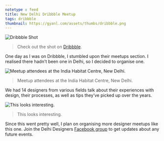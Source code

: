 ```yaml
---
notetype : feed
title: New Delhi Dribbble Meetup
tags: dribbble
thumbnail: https://gyanl.com/assets/thumbs/dribbble.png
---
```


![Dribbble Shot](https://gyanl.com/assets/delhidribbble-meetup.png)

> Check out the shot on [Dribbble](https://dribbble.com/shots/2474738-Delhi-Dribbble-Meetup).

One day as I was on Dribbble, I stumbled upon their meetups section. I realised there hadn't been one in Delhi, so I decided to organise one.

![Meetup attendees at the India Habitat Centre, New Delhi.](https://gyanl.com/assets/delhidribbble-1.jpg)

> Meetup attendees at the India Habitat Centre, New Delhi.

We had 14 designers from various fields talk about their experiences with design, their processes, as well as tips they’ve picked up over the years.

![This looks interesting.](https://gyanl.com/assets/delhidribbble-2.jpg)

> This looks interesting.

Since this went pretty well, I plan on organising more designer meetups like this one. Join the Delhi Designers [Facebook group](https://www.facebook.com/groups/1532818907016936/) to get updates about any future events.

